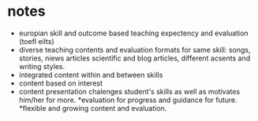 # notes
* europian skill and outcome based teaching expectency and evaluation (toefl eilts)
* diverse teaching contents and evaluation formats for same skill:
songs, stories, niews articles scientific and blog articles, different acsents and writing styles. 
* integrated content within and between skills 
* content based on interest    
* content presentation chalenges student's skills as well as motivates him/her for more. 
*evaluation for progress and guidance for future. 
*flexible and growing content and evaluation.
